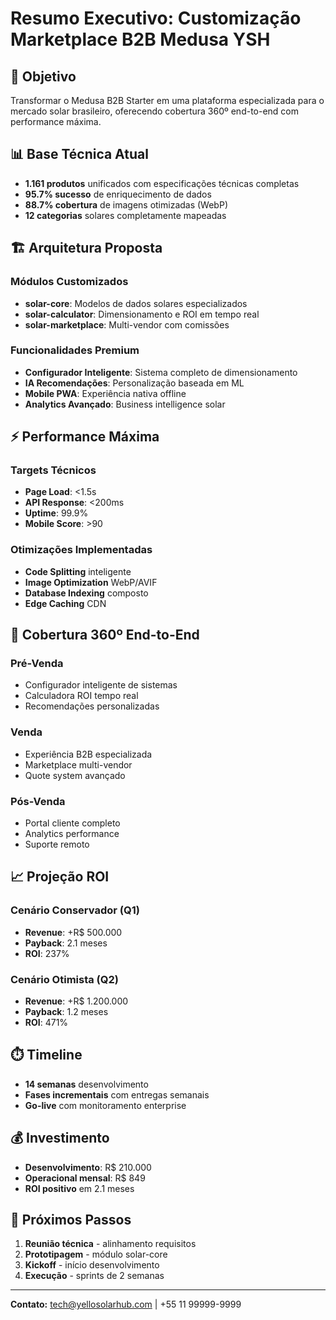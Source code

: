 # Resumo Executivo: Customização Marketplace B2B Medusa YSH

## 🎯 Objetivo

Transformar o Medusa B2B Starter em uma plataforma especializada para o mercado solar brasileiro, oferecendo cobertura 360º end-to-end com performance máxima.

## 📊 Base Técnica Atual

- **1.161 produtos** unificados com especificações técnicas completas
- **95.7% sucesso** de enriquecimento de dados
- **88.7% cobertura** de imagens otimizadas (WebP)
- **12 categorias** solares completamente mapeadas

## 🏗️ Arquitetura Proposta

### Módulos Customizados

- **solar-core**: Modelos de dados solares especializados
- **solar-calculator**: Dimensionamento e ROI em tempo real
- **solar-marketplace**: Multi-vendor com comissões

### Funcionalidades Premium

- **Configurador Inteligente**: Sistema completo de dimensionamento
- **IA Recomendações**: Personalização baseada em ML
- **Mobile PWA**: Experiência nativa offline
- **Analytics Avançado**: Business intelligence solar

## ⚡ Performance Máxima

### Targets Técnicos

- **Page Load**: <1.5s
- **API Response**: <200ms
- **Uptime**: 99.9%
- **Mobile Score**: >90

### Otimizações Implementadas

- **Code Splitting** inteligente
- **Image Optimization** WebP/AVIF
- **Database Indexing** composto
- **Edge Caching** CDN

## 🔄 Cobertura 360º End-to-End

### Pré-Venda

- Configurador inteligente de sistemas
- Calculadora ROI tempo real
- Recomendações personalizadas

### Venda

- Experiência B2B especializada
- Marketplace multi-vendor
- Quote system avançado

### Pós-Venda

- Portal cliente completo
- Analytics performance
- Suporte remoto

## 📈 Projeção ROI

### Cenário Conservador (Q1)

- **Revenue**: +R$ 500.000
- **Payback**: 2.1 meses
- **ROI**: 237%

### Cenário Otimista (Q2)

- **Revenue**: +R$ 1.200.000
- **Payback**: 1.2 meses
- **ROI**: 471%

## ⏱️ Timeline

- **14 semanas** desenvolvimento
- **Fases incrementais** com entregas semanais
- **Go-live** com monitoramento enterprise

## 💰 Investimento

- **Desenvolvimento**: R$ 210.000
- **Operacional mensal**: R$ 849
- **ROI positivo** em 2.1 meses

## 🎯 Próximos Passos

1. **Reunião técnica** - alinhamento requisitos
2. **Prototipagem** - módulo solar-core
3. **Kickoff** - início desenvolvimento
4. **Execução** - sprints de 2 semanas

---

**Contato:** <tech@yellosolarhub.com> | +55 11 99999-9999
